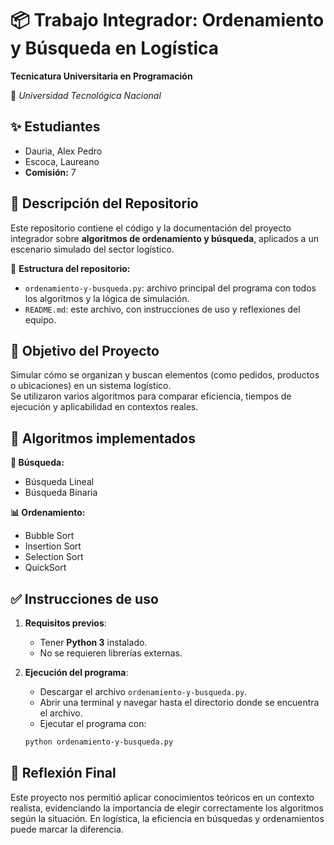 # 📦 Trabajo Integrador: Ordenamiento y Búsqueda en Logística  
**Tecnicatura Universitaria en Programación**  

📍 *Universidad Tecnológica Nacional*  

## ✨ Estudiantes   
- Dauria, Alex Pedro  
- Escoca, Laureano  
- **Comisión:** 7    

## 📂 Descripción del Repositorio  
Este repositorio contiene el código y la documentación del proyecto integrador sobre **algoritmos de ordenamiento y búsqueda**, aplicados a un escenario simulado del sector logístico.

📌 **Estructura del repositorio:**  
- `ordenamiento-y-busqueda.py`: archivo principal del programa con todos los algoritmos y la lógica de simulación.  
- `README.md`: este archivo, con instrucciones de uso y reflexiones del equipo.

## 🧠 Objetivo del Proyecto  
Simular cómo se organizan y buscan elementos (como pedidos, productos o ubicaciones) en un sistema logístico.  
Se utilizaron varios algoritmos para comparar eficiencia, tiempos de ejecución y aplicabilidad en contextos reales.

## 🚀 Algoritmos implementados  
**🔎 Búsqueda:**  
- Búsqueda Lineal  
- Búsqueda Binaria  

**📊 Ordenamiento:**  
- Bubble Sort  
- Insertion Sort  
- Selection Sort  
- QuickSort  

## ✅ Instrucciones de uso

1. **Requisitos previos**:  
   - Tener **Python 3** instalado.  
   - No se requieren librerías externas.

2. **Ejecución del programa**:
   - Descargar el archivo `ordenamiento-y-busqueda.py`.  
   - Abrir una terminal y navegar hasta el directorio donde se encuentra el archivo.  
   - Ejecutar el programa con:
   

   ```bash
   python ordenamiento-y-busqueda.py

## 💬 Reflexión Final

Este proyecto nos permitió aplicar conocimientos teóricos en un contexto realista, evidenciando la importancia de elegir correctamente los algoritmos según la situación. En logística, la eficiencia en búsquedas y ordenamientos puede marcar la diferencia.
